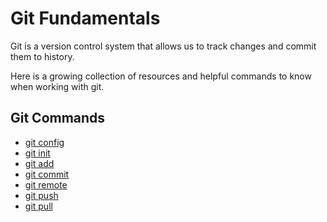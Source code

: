 # Git Fundamentals

Git is a version control system that allows us to track changes and commit them to history.

Here is a growing collection of resources and helpful commands to know when working with git.

## Git Commands
- [git config](./commands/config.md)
- [git init](./command/init.md)
- [git add](./command/add.md)
- [git commit](./command/commit.md)
- [git remote](./command/remote.md)
- [git push](./command/push.md)
- [git pull](./command/pull.md)
